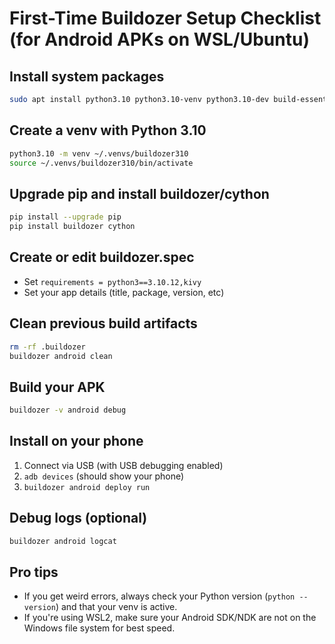 # First-Time Buildozer Setup Checklist (for Android APKs on WSL/Ubuntu)

## Install system packages

```bash
sudo apt install python3.10 python3.10-venv python3.10-dev build-essential zip unzip openjdk-17-jdk ...
```

## Create a venv with Python 3.10

```bash
python3.10 -m venv ~/.venvs/buildozer310
source ~/.venvs/buildozer310/bin/activate
```

## Upgrade pip and install buildozer/cython

```bash
pip install --upgrade pip
pip install buildozer cython
```

## Create or edit buildozer.spec

- Set `requirements = python3==3.10.12,kivy`
- Set your app details (title, package, version, etc)

## Clean previous build artifacts

```bash
rm -rf .buildozer
buildozer android clean
```

## Build your APK

```bash
buildozer -v android debug
```

## Install on your phone

1. Connect via USB (with USB debugging enabled)
2. `adb devices` (should show your phone)
3. `buildozer android deploy run`

## Debug logs (optional)

```bash
buildozer android logcat
```

## Pro tips

- If you get weird errors, always check your Python version (`python --version`) and that your venv is active.
- If you're using WSL2, make sure your Android SDK/NDK are not on the Windows file system for best speed.
